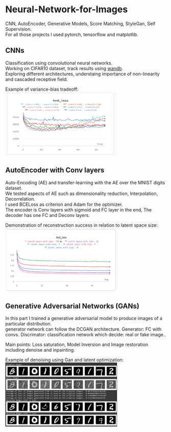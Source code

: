 # Neural-Network-for-Images
CNN, AutoEncoder, Generative Models, Score Matching, StyleGan, Self Supervision.<br/>
For all those projects I used pytorch, tensorflow and matplotlib.


## CNNs
Classification using convolutional neural networks.<br/>
Working on CIFAR10 dataset, track results using [wandb](https://docs.wandb.ai/guides).<br/>
Exploring different architectures, understaing importance of non-linearity and cascaded receptive field.<br/>

Example of variance-bias tradeoff:<br/>
<img
  src="resources/images/CNNs exmpale.png"
  title="CNN example"
  style="display: inline-block; margin: 0 auto;" width="350" height="200"><br/>


## AutoEncoder with Conv layers
Auto-Encoding (AE) and transfer-learning with the AE over the MNIST digits dataset.<br/>
We tested aspects of AE such as dimensionality reduction, Interpolation, Decorrelation.<br/>
I used BCELoss as criterion and Adam for the optimizer.<br/>
The encoder is Conv layers with sigmoid and FC layer in the end, The decoder has one FC and Deconv layers.

Demonstration of reconstruction success in relation to latent space size:<br/>
<img
  src="resources/AutoEncoder/latent space test.png"
  title="AE example"
  style="display: inline-block; margin: 0 auto;" width="350" height="200"><br/>


## Generative Adversarial Networks (GANs)
In this part I trained a generative adversarial model to produce images of a particular distribution.<br/>
generator network can follow the DCGAN architecture. Generator: FC with convs. Discrimator: classification network which decide: real or fake image..<br/>

Main points: Loss saturation, Model Inversion and Image restoration including denoise and inpainting.<br/>

Example of denoising using Gan and latent optimization:<br/>
<img
  src="resources/images/Denoise Example using Gan.png"
  title="Gan example"
  style="display: inline-block; margin: 0 auto;" width="350" height="200"><br/>


